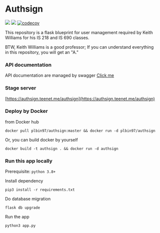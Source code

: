 # Authsign

[![](https://github.com/plbin97/authsign/actions/workflows/test.yml/badge.svg)](https://github.com/plbin97/authsign/actions/workflows/test.yml)
[![](https://github.com/plbin97/authsign/actions/workflows/deploy.yml/badge.svg)](https://github.com/plbin97/authsign/actions/workflows/deploy.yml)
[![codecov](https://codecov.io/gh/plbin97/authsign/branch/master/graph/badge.svg?token=EBTANVG4WE)](https://codecov.io/gh/plbin97/authsign)


This repository is a flask blueprint for user management required by Keith Williams for his IS 218 and IS 690 classes.

BTW, Keith Williams is a good professor; If you can understand everything in this repository, you will get an "A."

### API documentation

API documentation are managed by swagger
[Click me](https://plbin97.github.io/authsign/)

### Stage server

[https://authsign.teenet.me/authsign](https://authsign.teenet.me/authsign)

### Deploy by Docker

from Docker hub
```shell
docker pull plbin97/authsign:master && docker run -d plbin97/authsign
```

Or, you can build docker by yourself
```shell
docker build -t authsign . && docker run -d authsign
```

### Run this app locally

Prerequisite: ```python 3.8+```

Install dependency

```shell
pip3 install -r requirements.txt
```

Do database migration

```shell
flask db upgrade
```

Run the app

```shell
python3 app.py
```